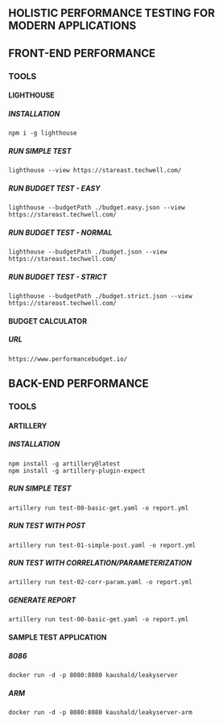 ## HOLISTIC PERFORMANCE TESTING FOR MODERN APPLICATIONS

## FRONT-END PERFORMANCE

### TOOLS

#### LIGHTHOUSE

##### INSTALLATION

```shell
npm i -g lighthouse
```

##### RUN SIMPLE TEST

```shell
lighthouse --view https://stareast.techwell.com/
```

##### RUN BUDGET TEST - EASY

```shell
lighthouse --budgetPath ./budget.easy.json --view https://stareast.techwell.com/
```

##### RUN BUDGET TEST - NORMAL

```shell
lighthouse --budgetPath ./budget.json --view https://stareast.techwell.com/
```

##### RUN BUDGET TEST - STRICT

```shell
lighthouse --budgetPath ./budget.strict.json --view https://stareast.techwell.com/
```

#### BUDGET CALCULATOR

##### URL

```url
https://www.performancebudget.io/
```

## BACK-END PERFORMANCE

### TOOLS

#### ARTILLERY

##### INSTALLATION

```shell
npm install -g artillery@latest
npm install -g artillery-plugin-expect
```

##### RUN SIMPLE TEST

```shell
artillery run test-00-basic-get.yaml -o report.yml
```

##### RUN TEST WITH POST

```shell
artillery run test-01-simple-post.yaml -o report.yml
```

##### RUN TEST WITH CORRELATION/PARAMETERIZATION

```shell
artillery run test-02-corr-param.yaml -o report.yml
```

##### GENERATE REPORT

```shell
artillery run test-00-basic-get.yaml -o report.yml
```

#### SAMPLE TEST APPLICATION

##### 8086

```shell
docker run -d -p 8080:8080 kaushald/leakyserver
```

##### ARM

```shell
docker run -d -p 8080:8080 kaushald/leakyserver-arm
```
